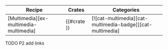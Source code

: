 | Recipe | Crates | Categories |
|--------|--------|------------|
| [Multimedia][ex-multimedia-multimedia] | {{#crate }} | [![cat-multimedia][cat-multimedia-badge]][cat-multimedia] |

<div class="hidden">
TODO P2 add links
</div>
